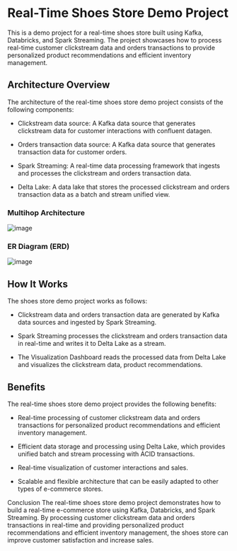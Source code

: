 # Real-Time Shoes Store Demo Project
This is a demo project for a real-time shoes store built using Kafka, Databricks, and Spark Streaming. The project showcases how to process real-time customer clickstream data and orders transactions to provide personalized product recommendations and efficient inventory management.

## Architecture Overview
The architecture of the real-time shoes store demo project consists of the following components:

* Clickstream data source: A Kafka data source that generates clickstream data for customer interactions with confluent datagen.

* Orders transaction data source: A Kafka data source that generates transaction data for customer orders.

* Spark Streaming: A real-time data processing framework that ingests and processes the clickstream and orders transaction data.

* Delta Lake: A data lake that stores the processed clickstream and orders transaction data as a batch and stream unified view.

### Multihop Architecture

![image](https://user-images.githubusercontent.com/50670756/232196113-8d6a9601-6a91-4ef4-9e0c-b3dd103de95e.png)

### ER Diagram (ERD)

![image](https://user-images.githubusercontent.com/50670756/232196163-aaebe56f-8d92-4ff6-9626-efe992bb5467.png)

## How It Works
The shoes store demo project works as follows:

* Clickstream data and orders transaction data are generated by Kafka data sources and ingested by Spark Streaming.

* Spark Streaming processes the clickstream and orders transaction data in real-time and writes it to Delta Lake as a stream.

* The Visualization Dashboard reads the processed data from Delta Lake and visualizes the clickstream data, product recommendations.

## Benefits
The real-time shoes store demo project provides the following benefits:

* Real-time processing of customer clickstream data and orders transactions for personalized product recommendations and efficient inventory management.

* Efficient data storage and processing using Delta Lake, which provides unified batch and stream processing with ACID transactions.

* Real-time visualization of customer interactions and sales.

* Scalable and flexible architecture that can be easily adapted to other types of e-commerce stores.

Conclusion
The real-time shoes store demo project demonstrates how to build a real-time e-commerce store using Kafka, Databricks, and Spark Streaming. By processing customer clickstream data and orders transactions in real-time and providing personalized product recommendations and efficient inventory management, the shoes store can improve customer satisfaction and increase sales. 
